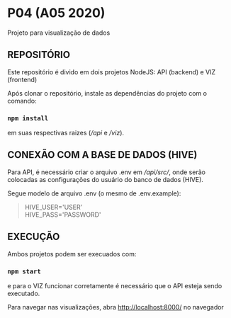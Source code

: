# P04 (A05 2020)
Projeto para visualização de dados

## REPOSITÓRIO
Este repositório é divido em dois projetos NodeJS: API (backend) e VIZ (frontend)

Após clonar o repositório, instale as dependências do projeto com o comando:

### `npm install`

em suas respectivas raizes (*/api* e */viz*).

## CONEXÃO COM A BASE DE DADOS (HIVE)

Para API, é necessário criar o arquivo .env em */api/src/*, onde serão colocadas as configurações do usuário do banco de dados (HIVE).

Segue modelo de arquivo .env (o mesmo de .env.example):

>HIVE_USER='USER'<br>
>HIVE_PASS='PASSWORD'

## EXECUÇÃO

Ambos projetos podem ser execuados com:

### `npm start`

e para o VIZ funcionar corretamente é necessário que o API esteja sendo executado.

Para navegar nas visualizações, abra [http://localhost:8000/](http://localhost:8000/) no navegador

